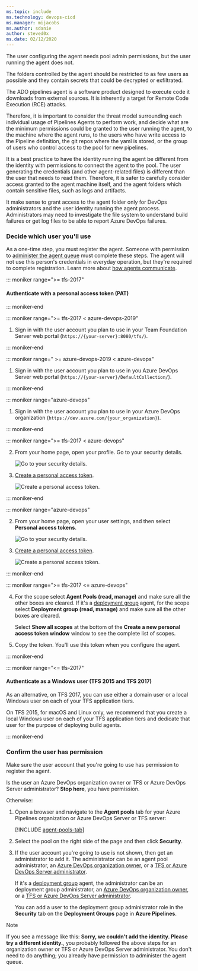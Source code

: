 ```yaml
---
ms.topic: include
ms.technology: devops-cicd
ms.manager: mijacobs
ms.author: sdanie
author: steved0x
ms.date: 02/12/2020
---
```


The user configuring the agent needs pool admin permissions, but the user running the agent does not.

The folders controlled by the agent should be restricted to as few users as possible and they contain secrets that could be decrypted or exfiltrated.

The ADO pipelines agent is a software product designed to execute code it downloads from external sources. It is inherently a target for Remote Code Execution (RCE) attacks.

Therefore, it is important to consider the threat model surrounding each individual usage of Pipelines Agents to perform work, and decide what are the minimum permissions could be granted to the user running the agent, to the machine where the agent runs, to the users who have write access to the Pipeline definition, the git repos where the yaml is stored, or the group of users who control access to the pool for new pipelines.

It is a best practice to have the identity running the agent be different from the identity with permissions to connect the agent to the pool. The user generating the credentials (and other agent-related files) is different than the user that needs to read them. Therefore, it is safer to carefully consider access granted to the agent machine itself, and the agent folders which contain sensitive files, such as logs and artifacts.

It make sense to grant access to the agent folder only for DevOps administrators and the user identity running the agent process. Administrators may need to investigate the file system to understand build failures or get log files to be able to report Azure DevOps failures.

### Decide which user you'll use

As a one-time step, you must register the agent. Someone with permission to
[administer the agent queue](../../../../organizations/security/about-security-roles.md#agent-queue-security-roles)
must complete these steps. The agent will not use this person's
credentials in everyday operation, but they're required to complete registration.
Learn more about [how agents communicate](../../agents.md#communication).

::: moniker range=">= tfs-2017"

#### Authenticate with a personal access token (PAT)

::: moniker-end

::: moniker range=">= tfs-2017 < azure-devops-2019"

1. Sign in with the user account you plan to use in your Team Foundation Server web portal (`https://{your-server}:8080/tfs/`).

::: moniker-end

::: moniker range=" >= azure-devops-2019 < azure-devops"

1. Sign in with the user account you plan to use in you Azure DevOps Server web portal (`https://{your-server}/DefaultCollection/`).

::: moniker-end

::: moniker range="azure-devops"

1. Sign in with the user account you plan to use in your Azure DevOps organization (`https://dev.azure.com/{your_organization}`).

::: moniker-end

::: moniker range=">= tfs-2017 < azure-devops"

2. From your home page, open your profile. Go to your security details.

   ![Go to your security details.](/azure/devops/repos/git/media/my-profile-team-services.png)

3. [Create a personal access token](../../../../organizations/accounts/use-personal-access-tokens-to-authenticate.md).

   ![Create a personal access token.](/azure/devops/repos/git/media/add-personal-access-token.png)

::: moniker-end

::: moniker range="azure-devops"

2. From your home page, open your user settings, and then select **Personal access tokens**.

   ![Go to your security details.](/azure/devops/repos/git/media/select-personal-access-tokens.jpg)

3. [Create a personal access token](../../../../organizations/accounts/use-personal-access-tokens-to-authenticate.md).

   ![Create a personal access token.](/azure/devops/repos/git/media/select-new-token.png)

::: moniker-end

::: moniker range=">= tfs-2017 <= azure-devops"

4. For the scope select **Agent Pools (read, manage)** and make sure all the other boxes are cleared.
   If it's a [deployment group](../../../release/deployment-groups/index.md) agent, for the scope select **Deployment group (read, manage)** and make sure all the other boxes are cleared.

   Select **Show all scopes** at the bottom of the **Create a new personal access token window** window to see the complete list of scopes.

5. Copy the token. You'll use this token when you configure the agent.

::: moniker-end

::: moniker range="<= tfs-2017"

#### Authenticate as a Windows user (TFS 2015 and TFS 2017)

As an alternative, on TFS 2017, you can use either a domain user or a
local Windows user on each of your TFS application tiers.

On TFS 2015, for macOS and Linux only, 
we recommend that you create a local Windows user on each of your TFS application tiers and dedicate that user for the purpose of deploying build agents.

::: moniker-end

### Confirm the user has permission

Make sure the user account that you're going to use has permission to register the agent.

Is the user an Azure DevOps organization owner or TFS or Azure DevOps Server administrator? **Stop here**, you have permission.

Otherwise:

1. Open a browser and navigate to the **Agent pools** tab for your Azure Pipelines organization or Azure DevOps Server or TFS server:

   [!INCLUDE [agent-pools-tab](../agent-pools-tab.md)]

1. Select the pool on the right side of the page and then click **Security**.

1. If the user account you're going to use is not shown, then get an administrator to add it. The administrator can be an agent pool administrator, an [Azure DevOps organization owner](../../../../organizations/accounts/faq-user-and-permissions-management.yml#find-owner), or a [TFS or Azure DevOps Server administrator](/azure/devops/server/admin/add-administrator).

   If it's a [deployment group](../../../release/deployment-groups/index.md) agent, the administrator can be an deployment group administrator, an [Azure DevOps organization owner](../../../../organizations/accounts/faq-user-and-permissions-management.yml#find-owner), or a [TFS or Azure DevOps Server administrator](/azure/devops/server/admin/add-administrator).

   You can add a user to the deployment group administrator role in the **Security** tab on the **Deployment Groups** page in **Azure Pipelines**.

> [!NOTE]
> If you see a message like this: **Sorry, we couldn't add the identity. Please try a different identity.**, you probably followed the above steps for an organization owner or TFS or Azure DevOps Server administrator. You don't need to do anything; you already have permission to administer the agent queue.
